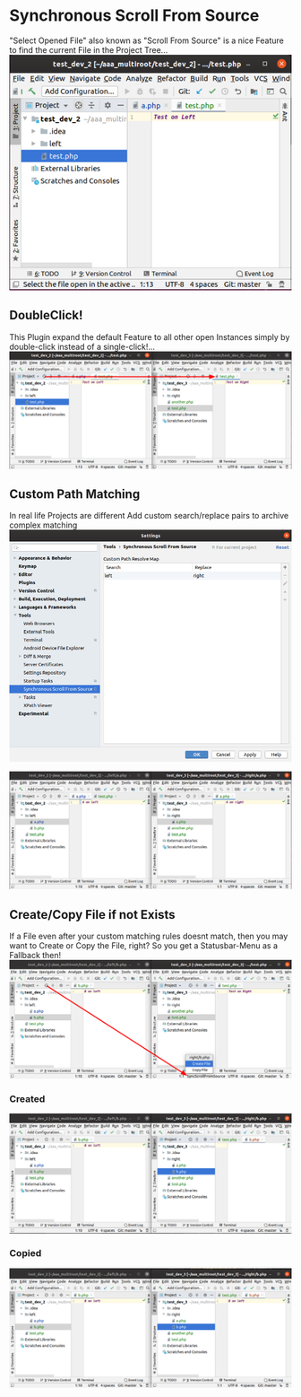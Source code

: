 # Synchronous Scroll From Source

"Select Opened File" also known as "Scroll From Source" is a nice Feature to find the current File in the Project Tree...
![](docs/01_singleClick.png)

## DoubleClick!
This Plugin expand the default Feature to all other open Instances simply by double-click instead of a single-click!...
![](docs/02_doubleClick.png)

## Custom Path Matching
In real life Projects are different
Add custom search/replace pairs to archive complex matching 
![](docs/03a_settings.png)

![](docs/03b_mappingExample.png)

## Create/Copy File if not Exists
If a File even after your custom matching rules doesnt match, then you may want to Create or Copy the File, right?
So you get a Statusbar-Menu as a Fallback then!
![](docs/04a_IfNotExists.png)
### Created
![](docs/04b_IfNotExists.png)
### Copied
![](docs/04c_Copy.png)